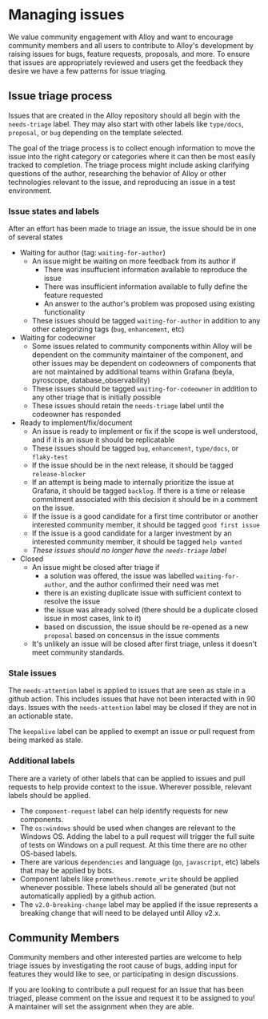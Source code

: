 # Managing issues

We value community engagement with Alloy and want to encourage community members and all users to contribute to Alloy's
development by raising issues for bugs, feature requests, proposals, and more. To ensure that issues are appropriately
reviewed and users get the feedback they desire we have a few patterns for issue triaging.

## Issue triage process

Issues that are created in the Alloy repository should all begin with the `needs-triage` label.
They may also start with other labels like `type/docs`, `proposal`, or `bug` depending on the template selected.

The goal of the triage process is to collect enough information to move the issue into the right category or categories
where it can then be most easily tracked to completion. The triage process might include asking clarifying questions of the author,
researching the behavior of Alloy or other technologies relevant to the issue, and reproducing an issue in a test environment.

### Issue states and labels

After an effort has been made to triage an issue, the issue should be in one of several states

* Waiting for author (tag: `waiting-for-author`)
  * An issue might be waiting on more feedback from its author if
    * There was insuffucient information available to reproduce the issue
    * There was insufficient information available to fully define the feature requested
    * An answer to the author's problem was proposed using existing functionality
  * These issues should be tagged `waiting-for-author` in addition to any other categorizing tags (`bug`, `enhancement`, etc)
* Waiting for codeowner
  * Some issues related to community components within Alloy will be dependent on the community maintainer of the component, and other issues may be dependent on codeowners of components that are not maintained by additional teams within Grafana (beyla, pyroscope, database_observability)
  * These issues should be tagged `waiting-for-codeowner` in addition to any other triage that is initially possible
  * These issues should retain the `needs-triage` label until the codeowner has responded
* Ready to implement/fix/document
  * An issue is ready to implement or fix if the scope is well understood, and if it is an issue it should be replicatable
  * These issues should be tagged `bug`, `enhancement`, `type/docs`, or `flaky-test`
  * If the issue should be in the next release, it should be tagged `release-blocker`
  * If an attempt is being made to internally prioritize the issue at Grafana, it should be tagged `backlog`. If there is a time or release commitment associated with this decision it should be in a comment on the issue.
  * If the issue is a good candidate for a first time contributor or another interested community member, it should be tagged `good first issue`
  * If the issue is a good candidate for a larger investment by an interested community member, it should be tagged `help wanted`
  * *These issues should no longer have the `needs-triage` label*
* Closed
  * An issue might be closed after triage if
    * a solution was offered, the issue was labelled `waiting-for-author`, and the author confirmed their need was met
    * there is an existing duplicate issue with sufficient context to resolve the issue
    * the issue was already solved (there should be a duplicate closed issue in most cases, link to it)
    * based on discussion, the issue should be re-opened as a new `proposal` based on concensus in the issue comments
  * It's unlikely an issue will be closed after first triage, unless it doesn't meet community standards.

### Stale issues

The `needs-attention` label is applied to issues that are seen as stale in a github action.
This includes issues that have not been interacted with in 90 days.
Issues with the `needs-attention` label may be closed if they are not in an actionable state.  

The `keepalive` label can be applied to exempt an issue or pull request from being marked as stale.

### Additional labels

There are a variety of other labels that can be applied to issues and pull requests to help provide context to the issue. Wherever possible, relevant labels should be applied.

* The `component-request` label can help identify requests for new components.
* The `os:windows` should be used when changes are relevant to the Windows OS.
Adding the label to a pull request will trigger the full suite of tests on Windows on a pull request.
At this time there are no other OS-based labels.
* There are various `dependencies` and language (`go`, `javascript`, etc) labels that may be applied by bots.
* Component labels like `prometheus.remote_write` should be applied whenever possible. These labels should all be generated (but not automatically applied) by a github action.
* The `v2.0-breaking-change` label may be applied if the issue represents a breaking change that will need to be delayed until Alloy v2.x.

## Community Members

Community members and other interested parties are welcome to help triage issues by investigating the root cause of bugs, adding input for
features they would like to see, or participating in design discussions.

If you are looking to contribute a pull request for an issue that has been triaged, please comment on the issue and request
it to be assigned to you! A maintainer will set the assignment when they are able.